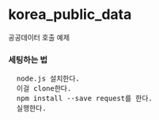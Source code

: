# korea_public_data
공공데이터 호출 예제

### 세팅하는 법
<pre>
  node.js 설치한다.
  이걸 clone한다.
  npm install --save request를 한다.
  실행한다.
</pre>
